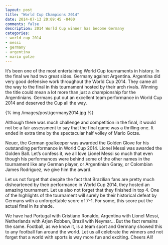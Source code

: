 ```yaml
---
layout: post
title: "World Cup Champions 2014"
date: 2014-07-13 20:09:45 -0400
comments: false
description: 2014 World Cup winner has become Germany
categories: 
- world cup 2014
- messi
- germany
- argentina
- mario gotze
---
```

It’s been one of the most entertaining World Cup tournaments in history. In the final we had two great sides. Germany against Argentina. Argentina did very good defensive work throughout the World Cup 2014. They came all the way to the final in this tournament hosted by their arch rivals. Winning the title could mean a lot more than just a championship for the Argentinians. Germans put out an excellent team performance in World Cup 2014 and deserved the Cup all the way.

<!-- more -->

{% img /images/post/germany2014.jpg %}

Although there was much challenge and competition in the final, it would not be a fair assessment to say that the final game was a thrilling one. It ended in extra time by the spectacular half volley of Mario Gotze. 

Neuer, the German goalkeeper was awarded the Golden Glove for his outstanding performance in World Cup 2014. Lionel Messi was awarded the Golden Ball. Let’s confess it, we all love Lionel Messi so much that even though his performances were behind some of the other names in the tournament like any German player, or Argentinian Garay, or Colombian James Rodriguez, we give him the award. 

Let us not forget that despite the fact that Brazilian fans are pretty much disheartened by their performance in World Cup 2014, they hosted an amazing tournament. Let us also not forget that they finished in top 4. One of the highlights of the tournament will surely be their historical defeat by Germans with a unforgettable score of 7-1. For some, this score put the actual final in its shade.

We have had Portugal with Cristiano Ronaldo, Argentina with Lionel Messi, Netherlands with Arjen Robben, Brazil with Neymar… But the fact remains the same. Football, as we know it, is a team sport and Germany showed this to any football fan around the world. Let us all celebrate the winners and not forget that a world with sports is way more fun and exciting. Cheers All!